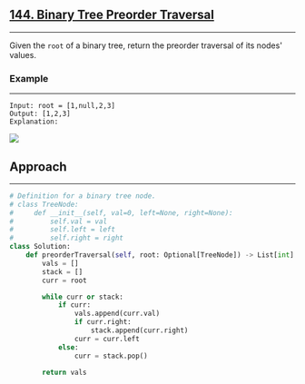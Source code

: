 ## [144. Binary Tree Preorder Traversal](https://leetcode.com/problems/binary-tree-preorder-traversal/description/?envType=problem-list-v2&envId=r27zde7r)

---

Given the `root` of a binary tree, return the preorder traversal of its nodes' values.

### Example

---

```
Input: root = [1,null,2,3]
Output: [1,2,3]
Explanation:
```

![](/content/leetcode/144-binary-tree-preorder-traversal/example-1.png)

## Approach

---

```python
# Definition for a binary tree node.
# class TreeNode:
#     def __init__(self, val=0, left=None, right=None):
#         self.val = val
#         self.left = left
#         self.right = right
class Solution:
    def preorderTraversal(self, root: Optional[TreeNode]) -> List[int]:
        vals = []
        stack = []
        curr = root

        while curr or stack:
            if curr:
                vals.append(curr.val)
                if curr.right:
                    stack.append(curr.right)
                curr = curr.left
            else:
                curr = stack.pop()

        return vals
```
